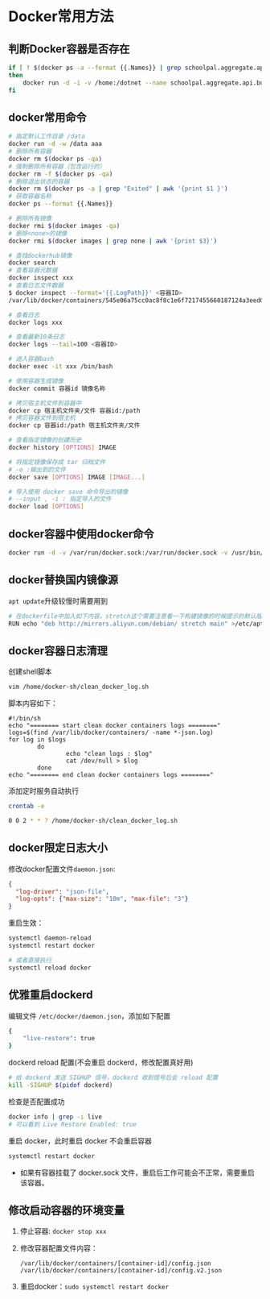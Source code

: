 # Docker常用方法

## 判断Docker容器是否存在

```sh
if [ ! $(docker ps -a --format {{.Names}} | grep schoolpal.aggregate.api.builder) ]
then
    docker run -d -i -v /home:/dotnet --name schoolpal.aggregate.api.builder mcr.microsoft.com/dotnet/core/sdk:2.2
fi
```

## docker常用命令

```bash
# 指定默认工作目录 /data
docker run -d -w /data aaa
# 删除所有容器
docker rm $(docker ps -qa)
# 强制删除所有容器（包含运行的）
docker rm -f $(docker ps -qa)
# 删除退出状态的容器
docker rm $(docker ps -a | grep "Exited" | awk '{print $1 }')
# 获取容器名称
docker ps --format {{.Names}}

# 删除所有镜像
docker rmi $(docker images -qa)
# 删除<none>的镜像
docker rmi $(docker images | grep none | awk '{print $3}')

# 查找dockerhub镜像
docker search
# 查看容器元数据
docker inspect xxx
# 查看日志文件数据
$ docker inspect --format='{{.LogPath}}' <容器ID>
/var/lib/docker/containers/545e06a75cc0ac8f8c1e6f7217455660187124a3eed031b5eb2f6f0edeb426cb/545e06a75cc0ac8f8c1e6f7217455660187124a3eed031b5eb2f6f0edeb426cb-json.log

# 查看日志
docker logs xxx

# 查看最新10条日志
docker logs --tail=100 <容器ID>

# 进入容器bash
docker exec -it xxx /bin/bash

# 使用容器生成镜像
docker commit 容器id 镜像名称

# 拷贝宿主机文件到容器中
docker cp 宿主机文件夹/文件 容器id:/path
# 拷贝容器文件到宿主机
docker cp 容器id:/path 宿主机文件夹/文件

# 查看指定镜像的创建历史
docker history [OPTIONS] IMAGE

# 将指定镜像保存成 tar 归档文件
# -o :输出到的文件
docker save [OPTIONS] IMAGE [IMAGE...]

# 导入使用 docker save 命令导出的镜像
# --input , -i : 指定导入的文件
docker load [OPTIONS]

```

## docker容器中使用docker命令

```bash
docker run -d -v /var/run/docker.sock:/var/run/docker.sock -v /usr/bin/docker:/usr/bin/docker --name hello helloworld
```

## docker替换国内镜像源

`apt update`升级较慢时需要用到

```bash
# 在dockerfile中加入如下内容，stretch这个需要注意看一下构建镜像的时候提示的默认版本是什么
RUN echo "deb http://mirrors.aliyun.com/debian/ stretch main" >/etc/apt/sources.list && echo "deb http://mirrors.aliyun.com/debian-security stretch/updates main" >>/etc/apt/sources.list && echo "deb http://mirrors.aliyun.com/debian/ stretch-updates main" >>/etc/apt/sources.list
```

## docker容器日志清理

创建shell脚本

```bash
vim /home/docker-sh/clean_docker_log.sh
```

脚本内容如下：

```shell
#!/bin/sh 
echo "======== start clean docker containers logs ========"  
logs=$(find /var/lib/docker/containers/ -name *-json.log)  
for log in $logs  
        do  
                echo "clean logs : $log"  
                cat /dev/null > $log  
        done  
echo "======== end clean docker containers logs ========"  
```

添加定时服务自动执行

```bash
crontab -e

0 0 2 * * ? /home/docker-sh/clean_docker_log.sh
```

## docker限定日志大小

修改docker配置文件`daemon.json`:

```json
{
  "log-driver": "json-file",
  "log-opts": {"max-size": "10m", "max-file": "3"}
}
```

重启生效：

```bash
systemctl daemon-reload
systemctl restart docker

# 或者直接执行
systemctl reload docker
```

## 优雅重启dockerd

编辑文件 `/etc/docker/daemon.json`，添加如下配置

```bash
{
    "live-restore": true
}
```

dockerd reload 配置(不会重启 dockerd，修改配置真好用)

```bash
# 给 dockerd 发送 SIGHUP 信号，dockerd 收到信号后会 reload 配置
kill -SIGHUP $(pidof dockerd)
```

检查是否配置成功

```bash
docker info | grep -i live
# 可以看到 Live Restore Enabled: true
```

重启 docker，此时重启 docker 不会重启容器

```bash
systemctl restart docker
```

* 如果有容器挂载了 docker.sock 文件，重启后工作可能会不正常，需要重启该容器。

## 修改启动容器的环境变量

1. 停止容器: `docker stop xxx`
1. 修改容器配置文件内容：

    `/var/lib/docker/containers/[container-id]/config.json`
    `/var/lib/docker/containers/[container-id]/config.v2.json`
1. 重启docker：`sudo systemctl restart docker`